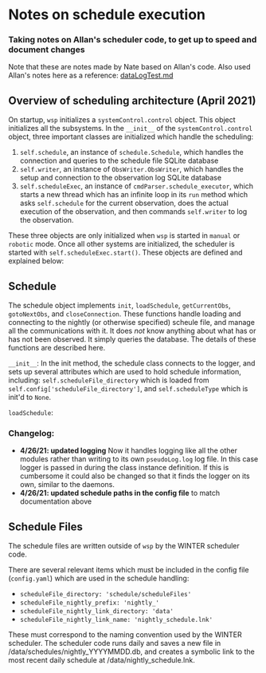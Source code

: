 # Notes on schedule execution

### Taking notes on Allan's scheduler code, to get up to speed and document changes
Note that these are notes made by Nate based on Allan's code. Also used Allan's notes here as a reference: [dataLogTest.md](https://magellomar-gitlab.mit.edu/WINTER/code/blob/master/wsp/dataLogTest.md)

## Overview of scheduling architecture (April 2021)
On startup, `wsp` initializes a `systemControl.control` object. This object initializes all the subsystems. In the `__init__` of the `systemControl.control` object, three important classes are initialized which handle the scheduling: 
1. `self.schedule`, an instance of `schedule.Schedule`, which handles the connection and queries to the schedule file SQLite database
2. `self.writer`, an instance of `ObsWriter.ObsWriter`, which handles the setup and connection to the observation log SQLite database
3. `self.scheduleExec`, an instance of `cmdParser.schedule_executor`, which starts a new thread which has an infinite loop in its `run` method which asks `self.schedule` for the current observation, does the actual execution of the observation, and then commands `self.writer` to log the observation. 

These three objects are only initialized when `wsp` is started in `manual` or `robotic` mode. Once all other systems are initialized, the scheduler is started with `self.scheduleExec.start()`. These objects are defined and explained below:

## Schedule
The schedule object implements `init`, `loadSchedule`, `getCurrentObs`, `gotoNextObs`, and `closeConnection`. These functions handle loading and connecting to the nightly (or otherwise specified) scheule file, and manage all the communications with it. It does *not* know anything about what has or has not been observed. It simply queries the database. The details of these functions are described here.

`__init__`:
In the init method, the schedule class connects to the logger, and sets up several attributes which are used to hold schedule information, including: `self.scheduleFile_directory` which is loaded from `self.config['scheduleFile_directory']`, and `self.scheduleType` which is init'd to `None`. 

`loadSchedule`:



### Changelog:
* **4/26/21: updated logging** Now it handles logging like all the other modules rather than writing to its own `pseudoLog.log` log file. In this case logger is passed in during the class instance definition. If this is cumbersome it could also be changed so that it finds the logger on its own, similar to the daemons.
* **4/26/21: updated schedule paths in the config file** to match documentation above
 

## Schedule Files
The schedule files are written outside of `wsp` by the WINTER scheduler code. 

There are several relevant items which must be included in the config file (`config.yaml`) which are used in the schedule handling:
* `scheduleFile_directory: 'schedule/scheduleFiles'`
* `scheduleFile_nightly_prefix: 'nightly_'`
* `scheduleFile_nightly_link_directory: 'data'`
* `scheduleFile_nightly_link_name: 'nightly_schedule.lnk'`

These must correspond to the naming convention used by the WINTER scheduler. The scheduler code runs daily and saves a new file in /data/schedules/nightly_YYYYMMDD.db, and creates a symbolic link to the most recent daily schedule at /data/nightly_schedule.lnk.
